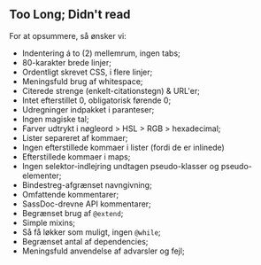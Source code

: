 
## Too Long; Didn't read

For at opsummere, så ønsker vi:

* Indentering á to (2) mellemrum, ingen tabs;
* 80-karakter brede linjer;
* Ordentligt skrevet CSS, i flere linjer;
* Meningsfuld brug af whitespace;
* Citerede strenge (enkelt-citationstegn) & URL'er;
* Intet efterstillet 0, obligatorisk førende 0;
* Udregninger indpakket i paranteser;
* Ingen magiske tal;
* Farver udtrykt i nøgleord > HSL > RGB > hexadecimal;
* Lister separeret af kommaer;
* Ingen efterstillede kommaer i lister (fordi de er inlinede)
* Efterstillede kommaer i maps;
* Ingen selektor-indlejring undtagen pseudo-klasser og pseudo-elementer;
* Bindestreg-afgrænset navngivning;
* Omfattende kommentarer;
* SassDoc-drevne API kommentarer;
* Begrænset brug af `@extend`;
* Simple mixins;
* Så få løkker som muligt, ingen `@while`;
* Begrænset antal af dependencies;
* Meningsfuld anvendelse af advarsler og fejl;

